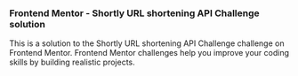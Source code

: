 ### Frontend Mentor - Shortly URL shortening API Challenge solution


This is a solution to the Shortly URL shortening API Challenge challenge on Frontend Mentor. Frontend Mentor challenges help you improve your coding skills by building realistic projects.

